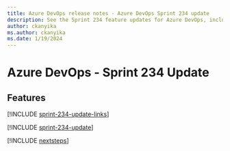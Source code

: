 ```yaml
---
title: Azure DevOps release notes - Azure DevOps Sprint 234 update
description: See the Sprint 234 feature updates for Azure DevOps, including next steps.
author: ckanyika
ms.author: ckanyika
ms.date: 1/19/2024
---
```


# Azure DevOps - Sprint 234 Update

## Features

[!INCLUDE [sprint-234-update-links](../includes/general/sprint-234-update-links.md)]

[!INCLUDE [sprint-234-update](../includes/general/sprint-234-update.md)]

[!INCLUDE [nextsteps](../includes/nextsteps.md)]
